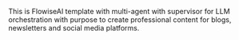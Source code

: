 This is FlowiseAI template with multi-agent with supervisor for LLM orchestration with purpose to create professional content for blogs, newsletters and social media platforms.
